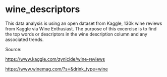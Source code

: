 # wine_descriptors

This data analysis is using an open dataset from Kaggle, 130k wine reviews from Kaggle via Wine Enthusiast. The purpose of this excercise is to find the top words or descriptors in the wine description column and any associated trends.

Source:

https://www.kaggle.com/zynicide/wine-reviews

https://www.winemag.com/?s=&drink_type=wine
